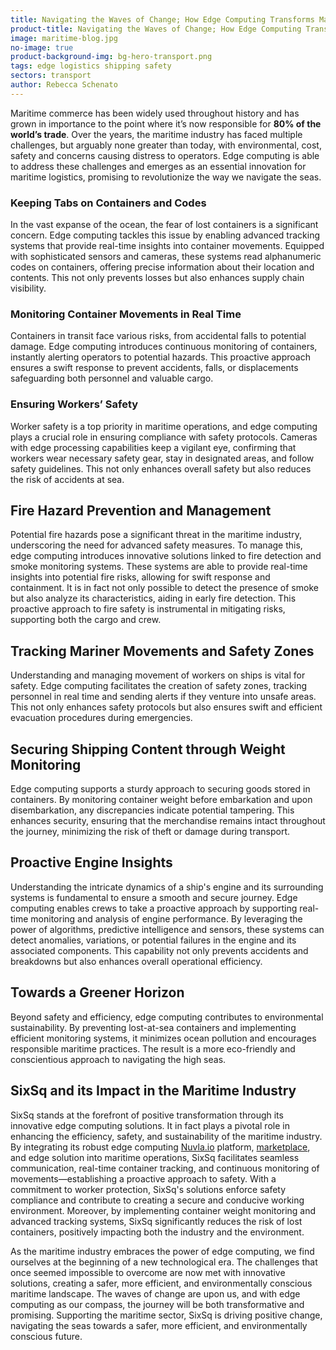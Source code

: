```yaml
---
title: Navigating the Waves of Change; How Edge Computing Transforms Maritime Logistics
product-title: Navigating the Waves of Change; How Edge Computing Transforms Maritime Logistics
image: maritime-blog.jpg
no-image: true
product-background-img: bg-hero-transport.png
tags: edge logistics shipping safety
sectors: transport
author: Rebecca Schenato
---
```


Maritime commerce has been widely used throughout history and has grown in importance to the point where it’s now responsible for **80% of the world’s trade**. Over the years, the maritime industry has faced multiple challenges, but arguably none greater than today, with environmental, cost, safety and concerns causing distress to operators.   Edge computing is able to address these challenges and emerges as an essential innovation for maritime logistics, promising to revolutionize the way we navigate the seas.

### Keeping Tabs on Containers and Codes

In the vast expanse of the ocean, the fear of lost containers is a significant concern. Edge computing tackles this issue by enabling advanced tracking systems that provide real-time insights into container movements. Equipped with sophisticated sensors and cameras, these systems read alphanumeric codes on containers, offering precise information about their location and contents. This not only prevents losses but also enhances supply chain visibility.

### Monitoring Container Movements in Real Time

Containers in transit face various risks, from accidental falls to potential damage. Edge computing introduces continuous monitoring of containers, instantly alerting operators to potential hazards. This proactive approach ensures a swift response to prevent accidents, falls, or displacements safeguarding both personnel and valuable cargo.

### Ensuring Workers’ Safety

Worker safety is a top priority in maritime operations, and edge computing plays a crucial role in ensuring compliance with safety protocols. Cameras with edge processing capabilities keep a vigilant eye, confirming that workers wear necessary safety gear, stay in designated areas, and follow safety guidelines. This not only enhances overall safety but also reduces the risk of accidents at sea.

## Fire Hazard Prevention and Management

Potential fire hazards pose a significant threat in the maritime industry, underscoring the need for advanced safety measures. To manage this, edge computing introduces innovative solutions linked to fire detection and smoke monitoring systems. These systems are able to provide real-time insights into potential fire risks, allowing for swift response and containment. It is in fact not only possible to detect the presence of smoke but also analyze its characteristics, aiding in early fire detection. This proactive approach to fire safety is instrumental in mitigating risks, supporting both the cargo and crew. 

## Tracking Mariner Movements and Safety Zones

Understanding and managing movement of workers on ships is vital for safety. Edge computing facilitates the creation of safety zones, tracking personnel in real time and sending alerts if they venture into unsafe areas. This not only enhances safety protocols but also ensures swift and efficient evacuation procedures during emergencies.

## Securing Shipping Content through Weight Monitoring

Edge computing supports a sturdy approach to securing goods stored in containers. By monitoring container weight before embarkation and upon disembarkation, any discrepancies indicate potential tampering. This enhances security, ensuring that the merchandise remains intact throughout the journey, minimizing the risk of theft or damage during transport.

## Proactive Engine Insights

Understanding the intricate dynamics of a ship's engine and its surrounding systems is fundamental to ensure a smooth and secure journey. Edge computing enables crews to take a proactive approach by supporting real-time monitoring and analysis of engine performance. By leveraging the power of algorithms, predictive intelligence and sensors, these systems can detect anomalies, variations, or potential failures in the engine and its associated components. This capability not only prevents accidents and breakdowns but also enhances overall operational efficiency. 

## Towards a Greener Horizon

Beyond safety and efficiency, edge computing contributes to environmental sustainability. By preventing lost-at-sea containers and implementing efficient monitoring systems, it minimizes ocean pollution and encourages responsible maritime practices. The result is a more eco-friendly and conscientious approach to navigating the high seas.

## SixSq and its Impact in the Maritime Industry

SixSq stands at the forefront of positive transformation through its innovative edge computing solutions. It in fact plays a pivotal role in enhancing the efficiency, safety, and sustainability of the maritime industry. By integrating its robust edge computing [Nuvla.io](/platform) platform, [marketplace](/marketplace), and edge solution into maritime operations, SixSq facilitates seamless communication, real-time container tracking, and continuous monitoring of movements—establishing a proactive approach to safety. With a commitment to worker protection, SixSq's solutions enforce safety compliance and contribute to creating a secure and conducive working environment. Moreover, by implementing container weight monitoring and advanced tracking systems, SixSq significantly reduces the risk of lost containers, positively impacting both the industry and the environment. 

As the maritime industry embraces the power of edge computing, we find ourselves at the beginning of a new technological era. The challenges that once seemed impossible to overcome are now met with innovative solutions, creating a safer, more efficient, and environmentally conscious maritime landscape. The waves of change are upon us, and with edge computing as our compass, the journey will be both transformative and promising. Supporting the maritime sector, SixSq is driving positive change, navigating the seas towards a safer, more efficient, and environmentally conscious future.
